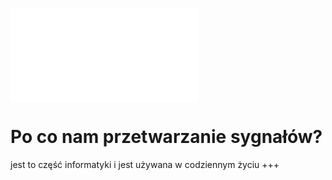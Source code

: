 ![](/Notatki/Semestr%203/Podstawy%20przetwarzania%20sygnałów/Wykłady/Wyklad%20-%20Cyfrowe%20Przetwarzanie%20Sygnalow.pdf)
# Po co nam przetwarzanie sygnałów?
jest to część informatyki i jest używana w codziennym życiu
+++